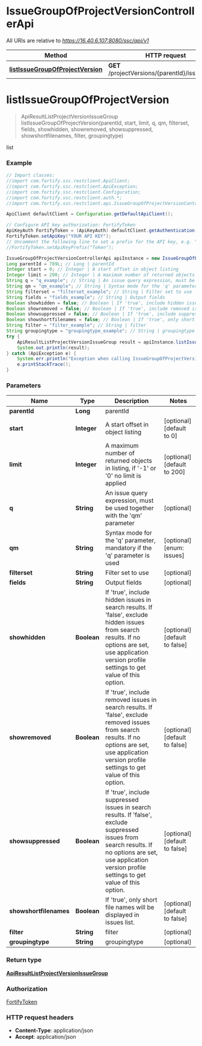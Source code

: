 # IssueGroupOfProjectVersionControllerApi

All URIs are relative to *https://16.40.6.107:8080/ssc/api/v1*

Method | HTTP request | Description
------------- | ------------- | -------------
[**listIssueGroupOfProjectVersion**](IssueGroupOfProjectVersionControllerApi.md#listIssueGroupOfProjectVersion) | **GET** /projectVersions/{parentId}/issueGroups | list


<a name="listIssueGroupOfProjectVersion"></a>
# **listIssueGroupOfProjectVersion**
> ApiResultListProjectVersionIssueGroup listIssueGroupOfProjectVersion(parentId, start, limit, q, qm, filterset, fields, showhidden, showremoved, showsuppressed, showshortfilenames, filter, groupingtype)

list

### Example
```java
// Import classes:
//import com.fortify.ssc.restclient.ApiClient;
//import com.fortify.ssc.restclient.ApiException;
//import com.fortify.ssc.restclient.Configuration;
//import com.fortify.ssc.restclient.auth.*;
//import com.fortify.ssc.restclient.api.IssueGroupOfProjectVersionControllerApi;

ApiClient defaultClient = Configuration.getDefaultApiClient();

// Configure API key authorization: FortifyToken
ApiKeyAuth FortifyToken = (ApiKeyAuth) defaultClient.getAuthentication("FortifyToken");
FortifyToken.setApiKey("YOUR API KEY");
// Uncomment the following line to set a prefix for the API key, e.g. "Token" (defaults to null)
//FortifyToken.setApiKeyPrefix("Token");

IssueGroupOfProjectVersionControllerApi apiInstance = new IssueGroupOfProjectVersionControllerApi();
Long parentId = 789L; // Long | parentId
Integer start = 0; // Integer | A start offset in object listing
Integer limit = 200; // Integer | A maximum number of returned objects in listing, if '-1' or '0' no limit is applied
String q = "q_example"; // String | An issue query expression, must be used together with the 'qm' parameter
String qm = "qm_example"; // String | Syntax mode for the 'q' parameter, mandatory if the 'q' parameter is used
String filterset = "filterset_example"; // String | Filter set to use
String fields = "fields_example"; // String | Output fields
Boolean showhidden = false; // Boolean | If 'true', include hidden issues in search results. If 'false', exclude hidden issues from search results. If no options are set, use application version profile settings to get value of this option.
Boolean showremoved = false; // Boolean | If 'true', include removed issues in search results. If 'false', exclude removed issues from search results. If no options are set, use application version profile settings to get value of this option.
Boolean showsuppressed = false; // Boolean | If 'true', include suppressed issues in search results. If 'false', exclude suppressed issues from search results. If no options are set, use application version profile settings to get value of this option.
Boolean showshortfilenames = false; // Boolean | If 'true', only short file names will be displayed in issues list.
String filter = "filter_example"; // String | filter
String groupingtype = "groupingtype_example"; // String | groupingtype
try {
    ApiResultListProjectVersionIssueGroup result = apiInstance.listIssueGroupOfProjectVersion(parentId, start, limit, q, qm, filterset, fields, showhidden, showremoved, showsuppressed, showshortfilenames, filter, groupingtype);
    System.out.println(result);
} catch (ApiException e) {
    System.err.println("Exception when calling IssueGroupOfProjectVersionControllerApi#listIssueGroupOfProjectVersion");
    e.printStackTrace();
}
```

### Parameters

Name | Type | Description  | Notes
------------- | ------------- | ------------- | -------------
 **parentId** | **Long**| parentId |
 **start** | **Integer**| A start offset in object listing | [optional] [default to 0]
 **limit** | **Integer**| A maximum number of returned objects in listing, if &#39;-1&#39; or &#39;0&#39; no limit is applied | [optional] [default to 200]
 **q** | **String**| An issue query expression, must be used together with the &#39;qm&#39; parameter | [optional]
 **qm** | **String**| Syntax mode for the &#39;q&#39; parameter, mandatory if the &#39;q&#39; parameter is used | [optional] [enum: issues]
 **filterset** | **String**| Filter set to use | [optional]
 **fields** | **String**| Output fields | [optional]
 **showhidden** | **Boolean**| If &#39;true&#39;, include hidden issues in search results. If &#39;false&#39;, exclude hidden issues from search results. If no options are set, use application version profile settings to get value of this option. | [optional] [default to false]
 **showremoved** | **Boolean**| If &#39;true&#39;, include removed issues in search results. If &#39;false&#39;, exclude removed issues from search results. If no options are set, use application version profile settings to get value of this option. | [optional] [default to false]
 **showsuppressed** | **Boolean**| If &#39;true&#39;, include suppressed issues in search results. If &#39;false&#39;, exclude suppressed issues from search results. If no options are set, use application version profile settings to get value of this option. | [optional] [default to false]
 **showshortfilenames** | **Boolean**| If &#39;true&#39;, only short file names will be displayed in issues list. | [optional] [default to false]
 **filter** | **String**| filter | [optional]
 **groupingtype** | **String**| groupingtype | [optional]

### Return type

[**ApiResultListProjectVersionIssueGroup**](ApiResultListProjectVersionIssueGroup.md)

### Authorization

[FortifyToken](../README.md#FortifyToken)

### HTTP request headers

 - **Content-Type**: application/json
 - **Accept**: application/json

